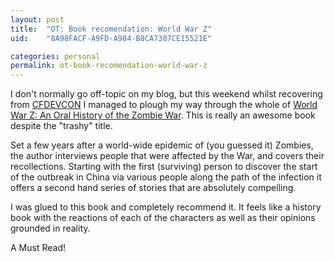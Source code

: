 ```yaml
---
layout: post
title:  "OT: Book recomendation: World War Z"
uid:	"8A98FACF-A9FD-A984-B8CA7387CE15521E"

categories: personal
permalink: ot-book-recomendation-world-war-z
---
```

I don't normally go off-topic on my blog, but this weekend whilst recovering from <a href="http://www.cfdevcon.com">CFDEVCON</a> I managed to plough my way through the whole of <a href="http://www.amazon.co.uk/gp/product/0715635964/ref=pd_rvi_gw_1/202-5218834-0604624">World War Z: An Oral History of the Zombie War</a>. This is really an awesome book despite the "trashy" title.

Set a few years after a world-wide epidemic of (you guessed it) Zombies, the author interviews people that were affected by the War, and covers their recollections. Starting with the first (surviving) person to discover the start of the outbreak in China via various people along the path of the infection it offers a second hand series of stories that are absolutely compelling.

I was glued to this book and completely recommend it. It feels like a history book with the reactions of each of the characters as well as their opinions grounded in reality. 

A Must Read!
